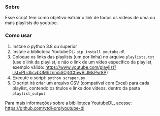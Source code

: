 ### Sobre

Esse script tem como objetivo extrair o link de todos os vídeos de uma ou mais playlists do youtube.

### Como usar

1. Instale o python 3.8 ou superior
2. Instale a biblioteca YoutubeDL: `pip install youtube-dl`
3. Coloque os links das playlists (um por linha) no arquivo `playlists.txt` (use o link da playlist, e não o link de um vídeo específico da playlist, exemplo válido: https://www.youtube.com/playlist?list=PLidIjcybOMhznm5SOjGCt5wBIJMsPvr8P)
4. Execute o script: `python scraper.py`
5. O script irá criar um arquivo CSV (compatível com Excel) para cada playlist, contendo os títulos e links dos vídeos, dentro da pasta `playlist_output`

Para mais informações sobre a bibilioteca YoutubeDL, acesse: https://github.com/ytdl-org/youtube-dl
